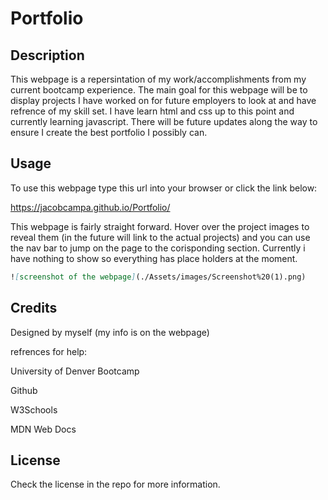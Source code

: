 # Portfolio

## Description

This webpage is a repersintation of my work/accomplishments from my current bootcamp experience. The main goal for this webpage will be to display projects I have worked on for future employers to look at and have refrence of my skill set. I have learn html and css up to this point and currently learning javascript. There will be future updates along the way to ensure I create the best portfolio I possibly can.


## Usage
To use this webpage type this url into your browser or click the link below:

https://jacobcampa.github.io/Portfolio/

This webpage is fairly straight forward. Hover over the project images to reveal them (in the future will link to the actual projects) and you can use the nav bar to jump on the page to the corisponding section. Currently i have nothing to show so everything has place holders at the moment.

```md
![screenshot of the webpage](./Assets/images/Screenshot%20(1).png)
```

## Credits

Designed by myself (my info is on the webpage)

refrences for help:

University of Denver Bootcamp

Github

W3Schools

MDN Web Docs

## License

Check the license in the repo for more information.
